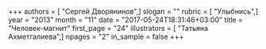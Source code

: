 +++
authors = [ "Сергей Дворянинов",]
slogan = ""
rubric = [ "Улыбнись",]
year = "2013"
month = "11"
date = "2017-05-24T18:31:46+03:00"
title = "Человек-магнит"
first_page = "24"
illustrators = [ "Татьяна Ахметгалиева",]
npages = "2"
in_sample = false
+++
